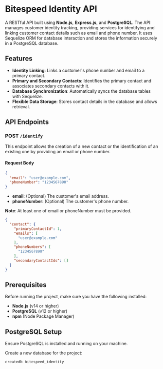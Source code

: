 # Bitespeed Identity API

A RESTful API built using **Node.js**, **Express.js**, and **PostgreSQL**. The API manages customer identity tracking, providing services for identifying and linking customer contact details such as email and phone number. It uses Sequelize ORM for database interaction and stores the information securely in a PostgreSQL database.

## Features

- **Identity Linking**: Links a customer's phone number and email to a primary contact.
- **Primary and Secondary Contacts**: Identifies the primary contact and associates secondary contacts with it.
- **Database Synchronization**: Automatically syncs the database tables with Sequelize.
- **Flexible Data Storage**: Stores contact details in the database and allows retrieval.

## API Endpoints

### POST `/identify`
This endpoint allows the creation of a new contact or the identification of an existing one by providing an email or phone number.

#### Request Body

```json
{
  "email": "user@example.com",
  "phoneNumber": "1234567890"
}
```

- **email**: (Optional) The customer's email address.
- **phoneNumber**: (Optional) The customer's phone number.

**Note**: At least one of email or phoneNumber must be provided.
```json
{
  "contact": {
    "primaryContactId": 1,
    "emails": [
      "user@example.com"
    ],
    "phoneNumbers": [
      "1234567890"
    ],
    "secondaryContactIds": []
  }
}
```

## Prerequisites

Before running the project, make sure you have the following installed:

- **Node.js** (v14 or higher)
- **PostgreSQL** (v12 or higher)
- **npm** (Node Package Manager)

## PostgreSQL Setup

Ensure PostgreSQL is installed and running on your machine. 

Create a new database for the project:

```bash
createdb bitespeed_identity


